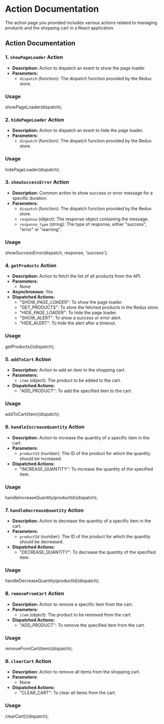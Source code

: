 # Action Documentation

The action page you provided includes various actions related to managing products and the shopping cart in a React application.

## Action Documentation

### 1. `showPageLoader` Action

- **Description:** Action to dispatch an event to show the page loader.
- **Parameters:**
  - `dispatch` (function): The dispatch function provided by the Redux store.

### Usage
showPageLoader(dispatch);

### 2. `hidePageLoader` Action

- **Description:** Action to dispatch an event to hide the page loader.
- **Parameters:**
  - `dispatch` (function): The dispatch function provided by the Redux store.

### Usage
hidePageLoader(dispatch);

### 3. `showSuccessError` Action

- **Description:** Common action to show success or error message for a specific duration.
- **Parameters:**
  - `dispatch` (function): The dispatch function provided by the Redux store.
  - `response` (object): The response object containing the message.
  - `response_type` (string): The type of response, either "success", "error" or "warning".

### Usage
showSuccessError(dispatch, response, 'success');

### 4. `getProducts` Action

- **Description:** Action to fetch the list of all products from the API.
- **Parameters:**
  - None
- **Asynchronous:** Yes
- **Dispatched Actions:**
  - "SHOW_PAGE_LOADER": To show the page loader.
  - "GET_PRODUCTS": To store the fetched products in the Redux store.
  - "HIDE_PAGE_LOADER": To hide the page loader.
  - "SHOW_ALERT": To show a success or error alert.
  - "HIDE_ALERT": To hide the alert after a timeout.

### Usage
getProducts()(dispatch);

### 5. `addToCart` Action

- **Description:** Action to add an item to the shopping cart.
- **Parameters:**
  - `item` (object): The product to be added to the cart.
- **Dispatched Actions:**
  - "ADD_PRODUCT": To add the specified item to the cart.

### Usage
addToCart(item)(dispatch);

### 6. `handleIncreaseQuantity` Action

- **Description:** Action to increase the quantity of a specific item in the cart.
- **Parameters:**
  - `productId` (number): The ID of the product for which the quantity should be increased.
- **Dispatched Actions:**
  - "INCREASE_QUANTITY": To increase the quantity of the specified item.

### Usage
handleIncreaseQuantity(productId)(dispatch);

### 7. `handleDecreaseQuantity` Action

- **Description:** Action to decrease the quantity of a specific item in the cart.
- **Parameters:**
  - `productId` (number): The ID of the product for which the quantity should be decreased.
- **Dispatched Actions:**
  - "DECREASE_QUANTITY": To decrease the quantity of the specified item.

### Usage
handleDecreaseQuantity(productId)(dispatch);

### 8. `removeFromCart` Action

- **Description:** Action to remove a specific item from the cart.
- **Parameters:**
  - `item` (object): The product to be removed from the cart.
- **Dispatched Actions:**
  - "ADD_PRODUCT": To remove the specified item from the cart.

### Usage
removeFromCart(item)(dispatch);

### 9. `clearCart` Action

- **Description:** Action to remove all items from the shopping cart.
- **Parameters:**
  - None
- **Dispatched Actions:**
  - "CLEAR_CART": To clear all items from the cart.

### Usage
clearCart()(dispatch);

